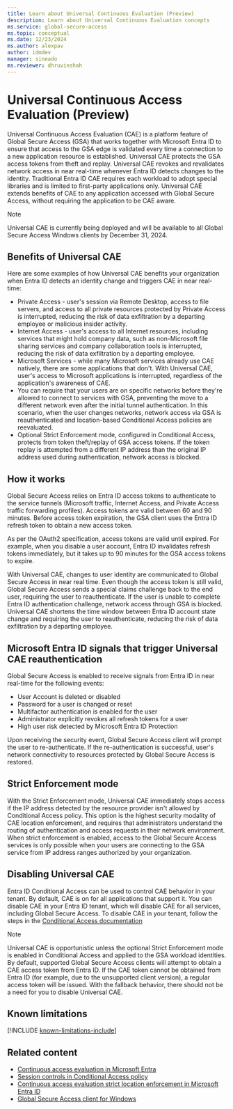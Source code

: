 ```yaml
---
title: Learn about Universal Continuous Evaluation (Preview)
description: Learn about Universal Continuous Evaluation concepts
ms.service: global-secure-access
ms.topic: conceptual
ms.date: 12/23/2024
ms.author: alexpav
author: idmdev
manager: sineado
ms.reviewer: dhruvinshah
---
```

# Universal Continuous Access Evaluation (Preview)

Universal Continuous Access Evaluation (CAE) is a platform feature of Global Secure Access (GSA) that works together with Microsoft Entra ID to ensure that access to the GSA edge is validated every time a connection to a new application resource is established. Universal CAE protects the GSA access tokens from theft and replay. Universal CAE revokes and revalidates network access in near real-time whenever Entra ID detects changes to the identity. Traditional Entra ID CAE requires each workload to adopt special libraries and is limited to first-party applications only. Universal CAE extends benefits of CAE to any application accessed with Global Secure Access, without requiring the application to be CAE aware.

> [!Note]
> Universal CAE is currently being deployed and will be available to all Global Secure Access Windows clients by December 31, 2024.

## Benefits of Universal CAE

Here are some examples of how Universal CAE benefits your organization when Entra ID detects an identity change and triggers CAE in near real-time:

* Private Access - user's session via Remote Desktop, access to file servers, and access to all private resources protected by Private Access is interrupted, reducing the risk of data exfiltration by a departing employee or malicious insider activity.
* Internet Access - user's access to all Internet resources, including services that might hold company data, such as non-Microsoft file sharing services and company collaboration tools is interrupted, reducing the risk of data exfiltration by a departing employee. 
* Microsoft Services - while many Microsoft services already use CAE natively, there are some applications that don't. With Universal CAE, user's access to Microsoft applications is interrupted, regardless of the application's awareness of CAE.
*  You can require that your users are on specific networks before they're allowed to connect to services with GSA, preventing the move to a different network even after the initial tunnel authentication. In this scenario, when the user changes networks, network access via GSA is reauthenticated and location-based Conditional Access policies are reevaluated.
* Optional Strict Enforcement mode, configured in Conditional Access, protects from token theft/replay of GSA access tokens. If the token replay is attempted from a different IP address than the original IP address used during authentication, network access is blocked.

## How it works

Global Secure Access relies on Entra ID access tokens to authenticate to the service tunnels (Microsoft traffic, Internet Access, and Private Access traffic forwarding profiles). Access tokens are valid between 60 and 90 minutes. Before access token expiration, the GSA client uses the Entra ID refresh token to obtain a new access token.

As per the OAuth2 specification, access tokens are valid until expired. For example, when you disable a user account, Entra ID invalidates refresh tokens immediately, but it takes up to 90 minutes for the GSA access tokens to expire.

With Universal CAE, changes to user identity are communicated to Global Secure Access in near real time. Even though the access token is still valid, Global Secure Access sends a special claims challenge back to the end user, requiring the user to reauthenticate. If the user is unable to complete Entra ID authentication challenge, network access through GSA is blocked. Universal CAE shortens the time window between Entra ID account state change and requiring the user to reauthenticate, reducing the risk of data exfiltration by a departing employee.

## Microsoft Entra ID signals that trigger Universal CAE reauthentication

Global Secure Access is enabled to receive signals from Entra ID in near real-time for the following events:

* User Account is deleted or disabled
* Password for a user is changed or reset
* Multifactor authentication is enabled for the user
* Administrator explicitly revokes all refresh tokens for a user
* High user risk detected by Microsoft Entra ID Protection

Upon receiving the security event, Global Secure Access client will prompt the user to re-authenticate. If the re-authentication is successful, user's network connectivity to resources protected by Global Secure Access is restored.

## Strict Enforcement mode
With the Strict Enforcement mode, Universal CAE immediately stops access if the IP address detected by the resource provider isn't allowed by Conditional Access policy. This option is the highest security modality of CAE location enforcement, and requires that administrators understand the routing of authentication and access requests in their network environment. When strict enforcement is enabled, access to the Global Secure Access services is only possible when your users are connecting to the GSA service from IP address ranges authorized by your organization.

## Disabling Universal CAE

Entra ID Conditional Access can be used to control CAE behavior in your tenant. By default, CAE is on for all applications that support it. You can disable CAE in your Entra ID tenant, which will disable CAE for all services, including Global Secure Access. To disable CAE in your tenant, follow the steps in the [Conditional Access documentation](../identity/conditional-access/concept-conditional-access-session.md)

> [!Note]
> Universal CAE is opportunistic unless the optional Strict Enforcement mode is enabled in Conditional Access and applied to the GSA workload identities. By default, supported Global Secure Access clients will attempt to obtain a CAE access token from Entra ID. If the CAE token cannot be obtained from Entra ID (for example, due to the unsupported client version), a regular access token will be issued. With the fallback behavior, there should not be a need for you to disable Universal CAE. 

## Known limitations

[!INCLUDE [known-limitations-include](../includes/known-limitations-include.md)]

## Related content

- [Continuous access evaluation in Microsoft Entra](../identity/conditional-access/concept-continuous-access-evaluation.md)
- [Session controls in Conditional Access policy](../identity/conditional-access/concept-conditional-access-session.md)
- [Continuous access evaluation strict location enforcement in Microsoft Entra ID](../identity/conditional-access/concept-continuous-access-evaluation-strict-enforcement.md)
- [Global Secure Access client for Windows](how-to-install-windows-client.md)